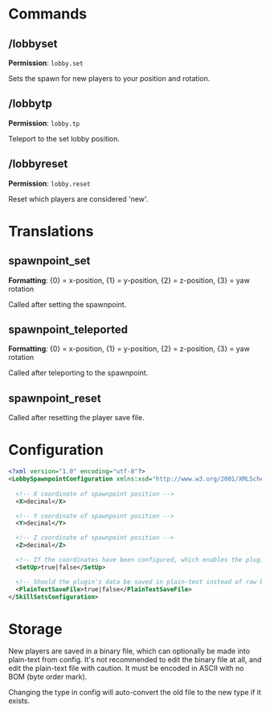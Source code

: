 # Commands
## /lobbyset
**Permission**: `lobby.set`

Sets the spawn for new players to your position and rotation.
## /lobbytp
**Permission**: `lobby.tp`

Teleport to the set lobby position.
## /lobbyreset
**Permission**: `lobby.reset`

Reset which players are considered 'new'.


# Translations
## spawnpoint_set
**Formatting**: {0} = x-position, {1} = y-position, {2} = z-position, {3} = yaw rotation</h4><p>Called after setting the spawnpoint.

## spawnpoint_teleported
**Formatting**: {0} = x-position, {1} = y-position, {2} = z-position, {3} = yaw rotation</h4><p>Called after teleporting to the spawnpoint.

## spawnpoint_reset
Called after resetting the player save file.

# Configuration
```xml
<?xml version="1.0" encoding="utf-8"?>
<LobbySpawnpointConfiguration xmlns:xsd="http://www.w3.org/2001/XMLSchema" xmlns:xsi="http://www.w3.org/2001/XMLSchema-instance">
  
  <!-- X coordinate of spawnpoint position -->
  <X>decimal</X>

  <!-- Y coordinate of spawnpoint position -->
  <Y>decimal</Y>

  <!-- Z coordinate of spawnpoint position -->
  <Z>decimal</Z>

  <!-- If the coordinates have been configured, which enables the plugin's functionality. -->
  <SetUp>true|false</SetUp>

  <!-- Should the plugin's data be saved in plain-text instead of raw binary (larger file size). Changing this will auto-convert the old file -->
  <PlainTextSaveFile>true|false</PlainTextSaveFile>
</SkillSetsConfiguration>
```

# Storage
New players are saved in a binary file, which can optionally be made into plain-text from config. It's not recommended to edit the binary file at all, and edit the plain-text file with caution. It must be encoded in ASCII with no BOM (byte order mark).

Changing the type in config will auto-convert the old file to the new type if it exists.